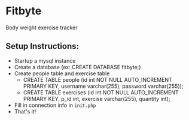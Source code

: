 # Fitbyte
Body weight exercise tracker

## Setup Instructions:
* Startup a mysql instance
* Create a database (ex: CREATE DATABASE fitbyte;)
* Create people table and exercise table
  * CREATE TABLE people (id int NOT NULL AUTO_INCREMENT PRIMARY KEY, username varchar(255), password varchar(255));
  * CREATE TABLE exercises (id int NOT NULL AUTO_INCREMENT PRIMARY KEY, p_id int, exercise varchar(255), quantity int);
* Fill in connection info in `init.php`
* That's it!
